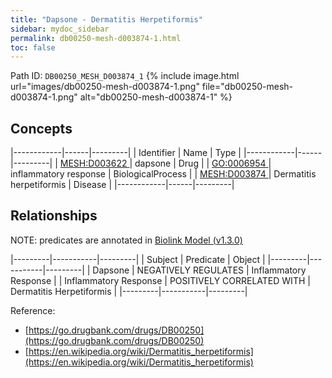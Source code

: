 ```yaml
---
title: "Dapsone - Dermatitis Herpetiformis"
sidebar: mydoc_sidebar
permalink: db00250-mesh-d003874-1.html
toc: false 
---
```



Path ID: `DB00250_MESH_D003874_1`
{% include image.html url="images/db00250-mesh-d003874-1.png" file="db00250-mesh-d003874-1.png" alt="db00250-mesh-d003874-1" %}

## Concepts

|------------|------|---------|
| Identifier | Name | Type    |
|------------|------|---------|
| <a href="https://identifiers.org/MESH:D003622">MESH:D003622 </a> | dapsone | Drug |
| <a href="https://identifiers.org/GO:0006954">GO:0006954 </a> | inflammatory response | BiologicalProcess |
| <a href="https://identifiers.org/MESH:D003874">MESH:D003874 </a> | Dermatitis herpetiformis | Disease |
|------------|------|---------|

## Relationships


NOTE: predicates are annotated in <a href="https://github.com/biolink/biolink-model/releases/tag/v1.3.0">Biolink Model (v1.3.0)</a>

|---------|-----------|---------|
| Subject | Predicate | Object  |
|---------|-----------|---------|
| Dapsone | NEGATIVELY REGULATES | Inflammatory Response |
| Inflammatory Response | POSITIVELY CORRELATED WITH | Dermatitis Herpetiformis |
|---------|-----------|---------|

Reference: 
  - [https://go.drugbank.com/drugs/DB00250](https://go.drugbank.com/drugs/DB00250)
  - [https://en.wikipedia.org/wiki/Dermatitis_herpetiformis](https://en.wikipedia.org/wiki/Dermatitis_herpetiformis)
